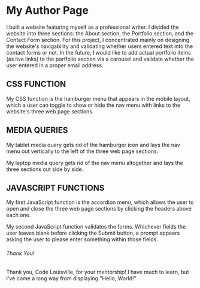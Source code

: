 # My Author Page

I built a website featuring myself as a professional writer. I divided the website into three sections: the About section, the Portfolio section, and the Contact Form section. For this project, I concentrated mainly on designing the website's navigability and validating whether users entered text into the contact forms or not. In the future, I would like to add actual portfolio items (as live links) to the portfolio section via a carousel and validate whether the user entered in a proper email address.

## CSS FUNCTION

My CSS function is the hamburger menu that appears in the mobile layout, which a user can toggle to show or hide the nav menu with links to the website's three web page sections.

## MEDIA QUERIES

My tablet media query gets rid of the hamburger icon and lays the nav menu out vertically to the left of the three web page sections.

My laptop media query gets rid of the nav menu altogether and lays the three sections out side by side.

## JAVASCRIPT FUNCTIONS

My first JavaScript function is the accordion menu, which allows the user to open and close the three web page sections by clicking the headers above each one.

My second JavaScript function validates the forms. Whichever fields the user leaves blank before clicking the Submit button, a prompt appears asking the user to please enter something within those fields.

###### Thank You!

 Thank you, Code Louisville, for your mentorship! I have much to learn, but I've come a long way from displaying "Hello, World!"